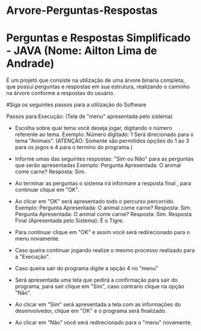 # Arvore-Perguntas-Respostas
# Perguntas e Respostas Simplificado - JAVA (Nome: Ailton Lima de Andrade)

É um projeto que consiste na utilização de uma árvore binaria completa, que possui perguntas e respostas em sua estrutura,
realizando o caminho na árvore conforme a respostas do usuário.

#Siga os seguintes passos para a utilização do Software

Passos para Execução:
(Tela de "menu" apresentada pelo sistema)
- Escolha sobre qual tema você deseja jogar, digitando o número referente ao tema.
Exemplo: Número digitado: 1
	 Será direcionado para o tema "Animais".
	 (ATENÇÃO: Somente são permitidos opções do 1 ao 3 para os jogos e 4 para o termino do programa.)

- Informe umas das seguintes respostas: "Sim ou Não" para as perguntas que serão apresentadas
Exemplo: Pergunta Apresentada: O animal come carne?
	 Resposta: Sim.

- Ao terminar as perguntas o sistema irá informare a resposta final , para continuar clique em "OK".
- Ao clicar em "OK" será apresentado todo o percurso percorrido.
Exemplo: Pergunta Apresentada: O animal come carne?
	 Resposta: Sim.
	 Pergunta Apresentada: O animal come carne?
	 Resposta: Sim.
	 Resposta Final (Apresentada pelo Sistema): É o Tigre.

- Para continuar clique em "OK" e assim você será redirecionado para o menu novamente.
- Caso queira continuar jogando realize o mesmo processo realizado para a "Execução".
- Caso queira sair do programa digite a opção 4 no "menu"
- Será apresentada uma tela que pedirá a confirmação para sair do programa, para sair clique em "Sim", 
caso contrario clique na opção "Não".
- Ao clicar em "Sim" será apresentada a tela com as informações do desenvolvedor, clique em "OK" e o programa será finalizado.
- Ao clicar em "Não" você será redirecionado para o "menu" novamente.
